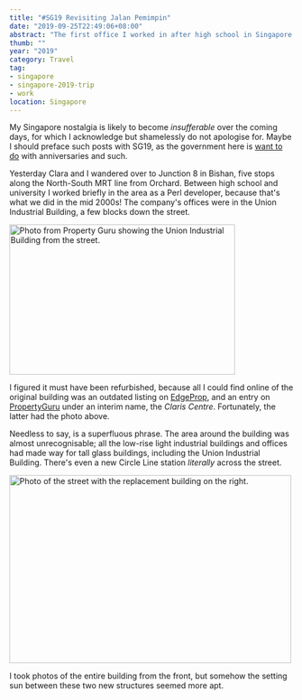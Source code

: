 ```yaml
---
title: "#SG19 Revisiting Jalan Pemimpin"
date: "2019-09-25T22:49:06+08:00"
abstract: "The first office I worked in after high school in Singapore. Surprising nobody, it’s gone now!"
thumb: ""
year: "2019"
category: Travel
tag:
- singapore
- singapore-2019-trip
- work
location: Singapore
---
```

My Singapore nostalgia is likely to become *insufferable* over the coming days, for which I acknowledge but shamelessly do not apologise for. Maybe I should preface such posts with SG19, as the government here is [want to do](https://www.sg/SG50 "Singapore 50") with anniversaries and such.

Yesterday Clara and I wandered over to Junction 8 in Bishan, five stops along the North-South MRT line from Orchard. Between high school and university I worked briefly in the area as a Perl developer, because that's what we did in the mid 2000s! The company's offices were in the Union Industrial Building, a few blocks down the street.

<p><img src="https://rubenerd.com/files/2019/union-industrial-building@1x.jpg" srcset="https://rubenerd.com/files/2019/union-industrial-building@1x.jpg 1x, https://rubenerd.com/files/2019/union-industrial-building@2x.jpg 2x" alt="Photo from Property Guru showing the Union Industrial Building from the street." style="width:400px; height:266px;" /></p>

I figured it must have been refurbished, because all I could find online of the original building was an outdated listing on [EdgeProp](https://www.edgeprop.sg/project/non-residential/union-industrial-building-13621), and an entry on [PropertyGuru](https://www.propertyguru.com.sg/project/clarus-centre-20409) under an interim name, the *Claris Centre*. Fortunately, the latter had the photo above.

Needless to say, is a superfluous phrase. The area around the building was almost unrecognisable; all the low-rise light industrial buildings and offices had made way for tall glass buildings, including the Union Industrial Building. There's even a new Circle Line station *literally* across the street.

<p><img src="https://rubenerd.com/files/2019/photo-union-industrial-replacement@1x.jpg" srcset="https://rubenerd.com/files/2019/photo-union-industrial-replacement@1x.jpg 1x, https://rubenerd.com/files/2019/photo-union-industrial-replacement@2x.jpg 2x" alt="Photo of the street with the replacement building on the right." style="width:500px; height:333px;" /></p>

I took photos of the entire building from the front, but somehow the setting sun between these two new structures seemed more apt.

